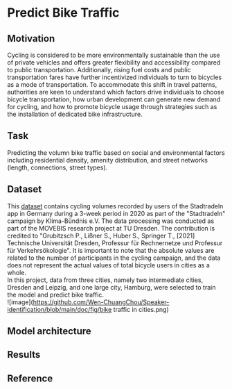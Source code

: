 # Predict Bike Traffic

## Motivation
Cycling is considered to be more environmentally sustainable than the use of private vehicles and offers greater flexibility and accessibility compared to public transportation. Additionally, rising fuel costs and public transportation fares have further incentivized individuals to turn to bicycles as a mode of transportation. To accommodate this shift in travel patterns, authorities are keen to understand which factors drive individuals to choose bicycle transportation, how urban development can generate new demand for cycling, and how to promote bicycle usage through strategies such as the installation of dedicated bike infrastructure.

## Task
 Predicting the volumn bike traffic based on social and environmental factors including residential density, amenity distribution, and street networks (length, connections, street types). 

## Dataset
This [dataset](https://www.mcloud.de/web/guest/suche/-/results/suche/relevance/stadtradeln/0/detail/ECF9DF02-37DC-4268-B017-A7C2CF302006) contains cycling volumes recorded by users of the Stadtradeln app in Germany during a 3-week period in 2020 as part of the "Stadtradeln" campaign by Klima-Bündnis e.V. The data processing was conducted as part of the MOVEBIS research project at TU Dresden. The contribution is credited to "Grubitzsch P., Lißner S., Huber S., Springer T., [2021] Technische Universität Dresden, Professur für Rechnernetze und Professur für Verkehrsökologie". It is important to note that the absolute values are related to the number of participants in the cycling campaign, and the data does not represent the actual values of total bicycle users in cities as a whole.  
In this project, data from three cities, namely two intermediate cities, Dresden and Leipzig, and one large city, Hamburg, were selected to train the model and predict bike traffic.  
![image](https://github.com/Wen-ChuangChou/Speaker-identification/blob/main/doc/fig/bike traffic in cities.png)

## Model architecture

## Results

## Reference
